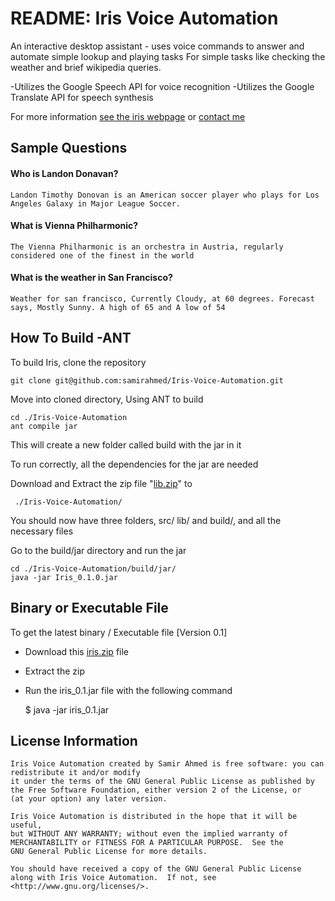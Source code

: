 [see the iris webpage]: http://www.samir-ahmed.com/iris.html
[contact me]: http://www.samir-ahmed.com
[lib.zip]: http://dl.dropbox.com/u/36801801/lib.zip
[iris.zip]: http://dl.dropbox.com/u/36801801/Iris.zip

# README: Iris Voice Automation

An interactive desktop assistant - uses voice commands to answer and automate simple lookup and playing tasks
For simple tasks like checking the weather and brief wikipedia queries.

-Utilizes the Google Speech API for voice recognition
-Utilizes the Google Translate API for speech synthesis

For more information [see the iris webpage] or [contact me]

## Sample  Questions

#### Who is Landon Donavan?	
	Landon Timothy Donovan is an American soccer player who plays for Los Angeles Galaxy in Major League Soccer.	

#### What is Vienna Philharmonic?
	The Vienna Philharmonic is an orchestra in Austria, regularly considered one of the finest in the world

#### What is the weather in San Francisco?
	Weather for san francisco, Currently Cloudy, at 60 degrees. Forecast says, Mostly Sunny. A high of 65 and A low of 54

## How To Build -ANT

To build Iris, clone the repository

	git clone git@github.com:samirahmed/Iris-Voice-Automation.git

Move into cloned directory,
Using ANT to build

	cd ./Iris-Voice-Automation
	ant compile jar

This will create a new folder called build with the jar in it

To run correctly, all the dependencies for the jar are needed

Download and Extract the zip file "[lib.zip]" to 

	 ./Iris-Voice-Automation/

You should now have three folders, src/ lib/ and build/, and all the necessary files

Go to the build/jar directory and run the jar

	cd ./Iris-Voice-Automation/build/jar/
	java -jar Iris_0.1.0.jar
	
## Binary or Executable File

To get the latest binary / Executable file [Version 0.1]

- Download this [iris.zip] file
- Extract the zip
- Run the iris_0.1.jar file with the following command

	$ java -jar iris_0.1.jar

## License Information
	
	Iris Voice Automation created by Samir Ahmed is free software: you can redistribute it and/or modify
	it under the terms of the GNU General Public License as published by
	the Free Software Foundation, either version 2 of the License, or
	(at your option) any later version.
	
	Iris Voice Automation is distributed in the hope that it will be useful,
	but WITHOUT ANY WARRANTY; without even the implied warranty of
	MERCHANTABILITY or FITNESS FOR A PARTICULAR PURPOSE.  See the
	GNU General Public License for more details.
	
	You should have received a copy of the GNU General Public License
	along with Iris Voice Automation.  If not, see <http://www.gnu.org/licenses/>.
